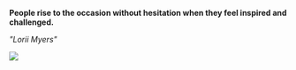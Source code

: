 **People rise to the occasion without hesitation when they feel inspired and challenged.**

*"Lorii Myers"*

![](https://api.nosense.lol/ghvc/?username=cdfrm)